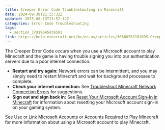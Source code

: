 ```yaml
---
title: Creeper Error Code Troubleshooting in Minecraft
date: 2024-09-30T21:35:32Z
updated: 2025-08-13T21:57:12Z
categories: Error Code Troubleshooting
tags:
  - section_37919645439501
link: https://help.minecraft.net/hc/en-us/articles/30688562181005-Creeper-Error-Code-Troubleshooting-in-Minecraft
---
```


The Creeper Error Code occurs when you use a Microsoft account to play Minecraft and the game is having trouble signing you into our authentication servers due to a poor internet connection.

- **Restart and try again:** Network errors can be intermittent, and you may simply need to restart Minecraft and wait for background processes to complete.
- **Check your internet connection:** See [Troubleshoot Minecraft Network Connection Errors](../Performance-Troubleshooting/Troubleshoot-Minecraft-Network-Connection-Errors.md) for suggestions.
- **Sign out and sign back in:** See [Reset Your Microsoft Account Sign-In in Minecraft](../Account-Sign-in/Reset-Your-Microsoft-Account-Sign-in-in-Minecraft.md) for information about resetting your Microsoft account sign-in on your gaming system.

See [Use or Link Microsoft Accounts](https://help.minecraft.net/hc/en-us/sections/29296773863181) or [Accounts Required to Play Minecraft](../Set-Up-Your-Account/Accounts-Required-to-Play-Minecraft.md) for more information about using a Microsoft account to play Minecraft.
